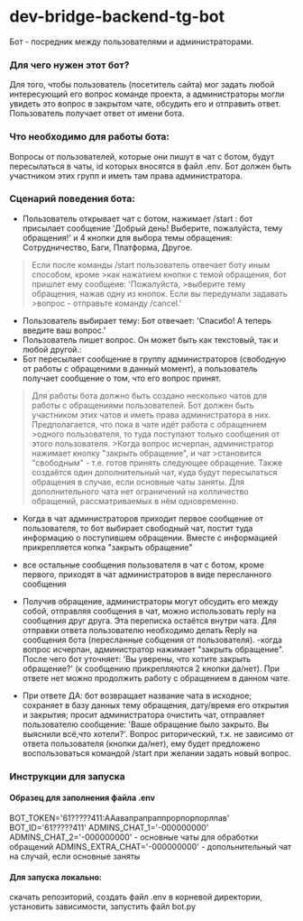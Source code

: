 # dev-bridge-backend-tg-bot
Бот - посредник между пользователями и администраторами.
### Для чего нужен этот бот?
Для того, чтобы пользователь (посетитель сайта) мог задать любой интересующий его вопрос команде проекта, а администраторы могли увидеть это вопрос в закрытом чате, обсудить его и отправить ответ. Пользователь получает ответ от имени бота.
### Что необходимо для работы бота:
Вопросы от пользователей, которые они пишут в чат с ботом, будут пересылаться в чаты, id которых вносятся в файл .env. Бот должен быть участником этих групп и иметь там права администратора. 

### Сценарий поведения бота:

- Пользователь открывает чат с ботом, нажимает /start : бот присылает сообщение 'Добрый день! Выберите, пожалуйста, тему обращения!' и 4 кнопки для выбора темы обращения: Сотрудничество, Баги, Платформа, Другое.

>Если после команды /start пользователь отвечает боту иным способом, кроме >как нажатием кнопки с темой обращения, бот пришлет ему сообщеие: 'Пожалуйста, >выберите тему обращения, нажав одну из кнопок. Если вы передумали задавать >вопрос - отправьте команду /cancel.'        
- Пользователь выбирает тему:
        Бот отвечает: 'Спасибо! А теперь введите ваш вопрос.'
 - Пользователь пишет вопрос. Он может быть как текстовый, так и любой другой.:
- Бот пересылает сообщение в группу администраторов (свободную от работы с обращеними в данный момент), а пользователь получает сообщение о том, что его вопрос принят.
>Для работы бота должно быть создано несколько чатов для работы с обращениями пользователей. Бот должен быть участником этих чатов и иметь права администратора в них. Предполагается, что пока в чате идёт работа с обращением >одного пользователя, то туда поступают только сообщения от этого пользователя. >Когда вопрос исчерпан, администратор нажимает кнопку "закрыть обращение", и чат >становится "свободным" - т.е. готов принять следующее обращение. 
>Также создаётся один дополнительный чат, куда будут пересылаться обращения в случае, если основные чаты заняты. Для дополнительного чата нет ограничений на колличество обращений, рассматриваемых в нём одновременно. 

- Когда в чат администраторов приходит первое сообщение от пользователя, то бот выбирает свободный чат, постит туда информацию о поступившем обращении. Вместе с информацией прикрепляется копка "закрыть обращение"
- все остальные сообщения пользователя в чат с ботом, кроме первого, приходят в чат администраторов в виде пересланного сообщения    

- Получив обращение, администраторы могут обсудить его между собой, отправляя сообщения в чат, можно использовать reply на сообщения друг друга. Эта переписка остаётся внутри чата. Для отправки ответа пользователю необходимо делать Reply на сообщения бота (пересланные собщения от пользователя).
-когда вопрос исчерпан, администратор нажимает "закрыть обращение". После чего бот уточняет: 'Вы уверены, что хотите закрыть обращение?' (к сообщению прикрепляются 2 кнопки да/нет). При ответе нет можно продолжить работу с обращением в данном чате. 
- При ответе ДА:
        бот возвращает название чата в исходное;
        сохраняет в базу данных тему обращения, дату/время его открытия и закрытия;
        просит администратора очистить чат,
        отправляет пользователю сообщение: 'Ваше обращение было закрыто. Вы выяснили всё,что хотели?'. Вопрос риторический, т.к. не зависимо от ответа пользователя (кнопки да/нет), ему будет предложено воспользоваться командой /start при желании задать новый вопрос.
### Инструкции для запуска
#### Образец для заполнения файла .env
BOT_TOKEN='61?????411:AAавапрапраппрорпорпорлпав'
BOT_ID='61?????411'
ADMINS_CHAT_1='-000000000' 
ADMINS_CHAT_2='-000000000' - основные чаты для обработки обращений
ADMINS_EXTRA_CHAT='-000000000' - допольнительный чат на случай, если основные заняты
#### Для запуска локально:
скачать репозиторий, создать файл .env в корневой директории, установить зависимости, запустить файл bot.py

